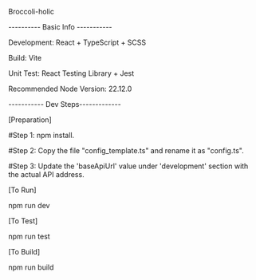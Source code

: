 Broccoli-holic

---------- Basic Info -----------

Development: React + TypeScript + SCSS

Build: Vite

Unit Test: React Testing Library + Jest

Recommended Node Version: 22.12.0

----------- Dev Steps-------------

[Preparation]

#Step 1: npm install.

#Step 2: Copy the file "config_template.ts" and rename it as "config.ts". 

#Step 3: Update the 'baseApiUrl' value under 'development' section with the actual API address.

[To Run]

npm run dev

[To Test]

npm run test

[To Build]

npm run build
